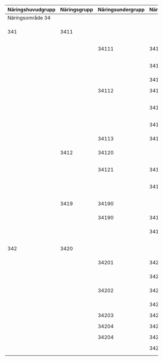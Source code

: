 | Näringshuvudgrupp | Näringsgrupp | Näringsundergrupp | Näringsdetaljgrupp | Primär benämning                          | Sekundär benämning                        |
|--------------------|--------------|-------------------|--------------------|------------------------------------------|------------------------------------------|
| Näringsområde 34   |              |                   |                    |                                          |                                          |
| 341                | 3411         |                   |                    | Massa-, pappers- och pappersvarutillverkning, grafisk produktion | Massa-, pappers- och pappersvaruindustri, grafisk industri |
|                    |              | 34111             | 341111             | Massa- och papperstillverkning           | Massa- och pappersindustri               |
|                    |              |                   | 341112             | Tillverkning av mekanisk eller halvkemisk massa | Industri för mekanisk eller halvkemisk massa |
|                    |              |                   | 341113             | Sulfatmassatillverkning                  | Sulfatmassaindustri                      |
|                    |              | 34112             | 341121             | Pappers- och pappstillverkning           | Pappers- och pappindustri                |
|                    |              |                   | 341122             | Tillverkning av tidnings- och journalpapper | Tidnings- och journalpappersindustri    |
|                    |              |                   | 341129             | Tillverkning av kraftpapper och -papp    | Kraftpapper- och -pappindustri           |
|                    |              | 34113             | 341130             | Övrig tillverkning av papper, papp       | Övrig pappers- och pappindustri          |
|                    | 3412         | 34120             |                    | Tillverkning av träfiberplattor          | Träfiberplattindustri                    |
|                    |              | 34121             | 341210             | Tillverkning av pappers- och pappförpackningar | Pappers- och pappförpackningsindustri  |
|                    |              |                   | 341290             | Tillverkning av andra pappersförpackningar | Annan pappers- och pappförpackningsindustri |
|                    | 3419         | 34190             |                    | Övrig tillverkning av pappers- och pappvaror | Övrig pappers- och pappvaruindustri     |
|                    |              | 34190             | 341901             | Tapettillverkning                         | Tapetindustri                            |
|                    |              |                   | 341909             | Tillverkning av andra pappers- och pappvaror | Annan pappers- och pappvaruindustri    |
| 342                | 3420         |                   |                    | Grafisk produktion, förlagsverksamhet    | Grafisk industri, förlag                 |
|                    |              | 34201             | 342010             | Tryckning, dagstidningsutgivning         | Tryckerier, dagstidningsförlag           |
|                    |              |                   | 342011             | Tryckning och utgivning av dagstidningar | Dagstidningstryckerier och förlag        |
|                    |              | 34202             | 342020             | Tryckning av veckotidningar              | Veckotidningstryckerier                  |
|                    |              |                   | 342029             | Övrig tryckning av tryckformar           | Övriga tryckerier                        |
|                    |              | 34203             | 342030             | Bokbinderi                               | Bokbinderier                             |
|                    |              | 34204             | 342040             | Förlagsverksamhet                        | Förlagsindustri utom dagstidnings-förlag |
|                    |              | 34204             | 342041             | Bokförlagsverksamhet                     | Bokförlag                                |
|                    |              |                   | 342049             | Övrig förlagsverksamhet                  | Övriga förlag                            |
